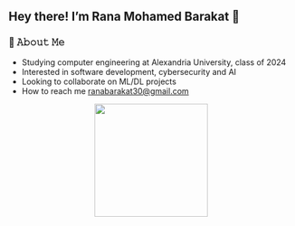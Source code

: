 ## Hey there! I’m Rana Mohamed Barakat 👋

### 📖 𝙰𝚋𝚘𝚞𝚝 𝙼𝚎
- Studying computer engineering at Alexandria University, class of 2024
- Interested in software development, cybersecurity and AI
- Looking to collaborate on ML/DL projects
- How to reach me ranabarakat30@gmail.com

<div id="header" align="center">
  <img src="https://media.giphy.com/media/v1.Y2lkPTc5MGI3NjExNDdiZDUwMmNkNDg3YTRiZWQ3ZTU4ODM2MmY4MmNmOWRhZTA5Y2FlMCZlcD12MV9pbnRlcm5hbF9naWZzX2dpZklkJmN0PWc/6ib6KPmkeAjDTxMxij/giphy.gif" width="200"/>
</div>

<!---
ranabarakat/ranabarakat is a ✨ special ✨ repository because its `README.md` (this file) appears on your GitHub profile.
You can click the Preview link to take a look at your changes.
--->
